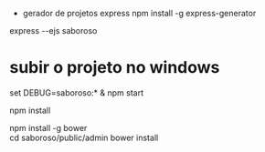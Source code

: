 
- gerador de projetos express
npm install -g express-generator

express --ejs saboroso


# subir o projeto no windows
set DEBUG=saboroso:* & npm start


npm install

npm install -g bower  
cd saboroso/public/admin 
bower install
